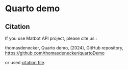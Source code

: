 # Quarto demo

## Citation

If you use Matbot API project, please cite us :

thomasdenecker, Quarto demo, (2024), GitHub repository, https://github.com/thomasdenecker/quartoDemo

or used [citation file](CITATION.cff).